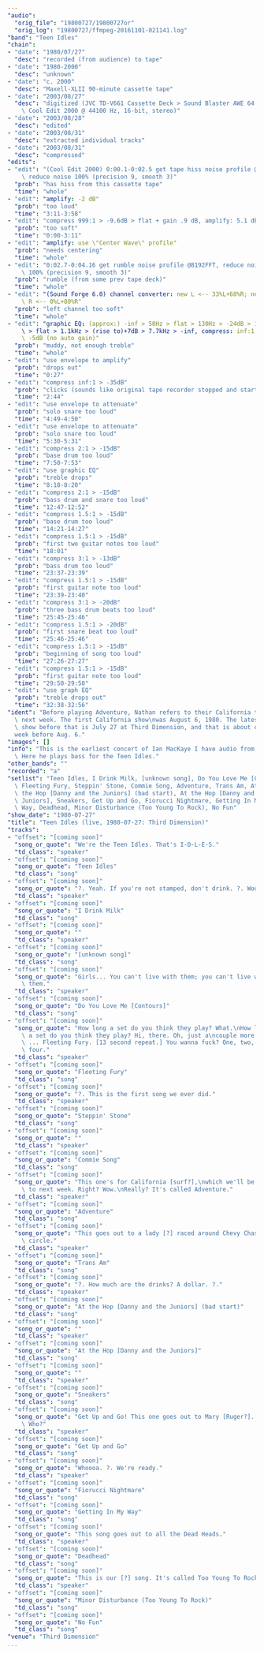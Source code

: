```yaml
---
"audio":
  "orig_file": "19800727/19800727or"
  "orig_log": "19800727/ffmpeg-20161101-021141.log"
"band": "Teen Idles"
"chain":
- "date": "1980/07/27"
  "desc": "recorded (from audience) to tape"
- "date": "1980-2000"
  "desc": "unknown"
- "date": "c. 2000"
  "desc": "Maxell-XLII 90-minute cassette tape"
- "date": "2003/08/27"
  "desc": "digitized (JVC TD-V661 Cassette Deck > Sound Blaster AWE 64 >\
    \ Cool Edit 2000 @ 44100 Hz, 16-bit, stereo)"
- "date": "2003/08/28"
  "desc": "edited"
- "date": "2003/08/31"
  "desc": "extracted individual tracks"
- "date": "2003/08/31"
  "desc": "compressed"
"edits":
- "edit": "(Cool Edit 2000) 0:00.1-0:02.5 get tape hiss noise profile @8192FFT,\
    \ reduce noise 100% (precision 9, smooth 3)"
  "prob": "has hiss from this cassette tape"
  "time": "whole"
- "edit": "amplify: -2 dB"
  "prob": "too loud"
  "time": "3:11-3:58"
- "edit": "compress 999:1 > -9.6dB > flat + gain .9 dB, amplify: 5.1 dB"
  "prob": "too soft"
  "time": "0:00-3:11"
- "edit": "amplify: use \"Center Wave\" profile"
  "prob": "needs centering"
  "time": "whole"
- "edit": "0:02.7-0:04.16 get rumble noise profile @8192FFT, reduce noise\
    \ 100% (precision 9, smooth 3)"
  "prob": "rumble (from some prev tape deck)"
  "time": "whole"
- "edit": "(Sound Forge 6.0) channel converter: new L <-- 33%L+68%R; new\
    \ R <-- 0%L+80%R"
  "prob": "left channel too soft"
  "time": "whole"
- "edit": "graphic EQ: (approx:) -inf > 50Hz > flat > 130Hz > -24dB > 160Hz\
    \ > flat > 1.1kHz > (rise to)+7dB > 7.7kHz > -inf, compress: inf:1 >\
    \ -5dB (no auto gain)"
  "prob": "muddy, not enough treble"
  "time": "whole"
- "edit": "use envelope to amplify"
  "prob": "drops out"
  "time": "0:27"
- "edit": "compress inf:1 > -35dB"
  "prob": "clicks (sounds like original tape recorder stopped and started)"
  "time": "2:44"
- "edit": "use envelope to attenuate"
  "prob": "solo snare too loud"
  "time": "4:49-4:50"
- "edit": "use envelope to attenuate"
  "prob": "solo snare too loud"
  "time": "5:30-5:31"
- "edit": "compress 2:1 > -15dB"
  "prob": "base drum too loud"
  "time": "7:50-7:53"
- "edit": "use graphic EQ"
  "prob": "treble drops"
  "time": "8:18-8:20"
- "edit": "compress 2:1 > -15dB"
  "prob": "bass drum and snare too loud"
  "time": "12:47-12:52"
- "edit": "compress 1.5:1 > -15dB"
  "prob": "base drum too loud"
  "time": "14:21-14:27"
- "edit": "compress 1.5:1 > -15dB"
  "prob": "first two guitar notes too loud"
  "time": "18:01"
- "edit": "compress 3:1 > -13dB"
  "prob": "bass drum too loud"
  "time": "23:37-23:39"
- "edit": "compress 1.5:1 > -15dB"
  "prob": "first guitar note too loud"
  "time": "23:39-23:40"
- "edit": "compress 3:1 > -20dB"
  "prob": "three bass drum beats too loud"
  "time": "25:45-25:46"
- "edit": "compress 1.5:1 > -20dB"
  "prob": "first snare beat too loud"
  "time": "25:46-25:46"
- "edit": "compress 1.5:1 > -15dB"
  "prob": "beginning of song too loud"
  "time": "27:26-27:27"
- "edit": "compress 1.5:1 > -15dB"
  "prob": "first guitar note too loud"
  "time": "29:50-29:50"
- "edit": "use graph EQ"
  "prob": "treble drops out"
  "time": "32:38-32:56"
"ident": "Before playing Adventure, Nathan refers to their California trip\
  \ next week. The first California show\nwas August 6, 1980. The latest\
  \ show before that is July 27 at Third Dimension, and that is about one\n\
  week before Aug. 6."
"images": []
"info": "This is the earliest concert of Ian MacKaye I have audio from.\
  \ Here he plays bass for the Teen Idles."
"other_bands": ""
"recorded": "a"
"setlist": "Teen Idles, I Drink Milk, [unknown song], Do You Love Me [Contours],\
  \ Fleeting Fury, Steppin' Stone, Commie Song, Adventure, Trans Am, At\
  \ the Hop [Danny and the Juniors] (bad start), At the Hop [Danny and the\
  \ Juniors], Sneakers, Get Up and Go, Fiorucci Nightmare, Getting In My\
  \ Way, Deadhead, Minor Disturbance (Too Young To Rock), No Fun"
"show_date": "1980-07-27"
"title": "Teen Idles (live, 1980-07-27: Third Dimension)"
"tracks":
- "offset": "[coming soon]"
  "song_or_quote": "We're the Teen Idles. That's I-D-L-E-S."
  "td_class": "speaker"
- "offset": "[coming soon]"
  "song_or_quote": "Teen Idles"
  "td_class": "song"
- "offset": "[coming soon]"
  "song_or_quote": "?. Yeah. If you're not stamped, don't drink. ?. Wooooh."
  "td_class": "speaker"
- "offset": "[coming soon]"
  "song_or_quote": "I Drink Milk"
  "td_class": "song"
- "offset": "[coming soon]"
  "song_or_quote": ""
  "td_class": "speaker"
- "offset": "[coming soon]"
  "song_or_quote": "[unknown song]"
  "td_class": "song"
- "offset": "[coming soon]"
  "song_or_quote": "Girls... You can't live with them; you can't live without\
    \ them."
  "td_class": "speaker"
- "offset": "[coming soon]"
  "song_or_quote": "Do You Love Me [Contours]"
  "td_class": "song"
- "offset": "[coming soon]"
  "song_or_quote": "How long a set do you think they play? What.\nHow long\
    \ a set do you think they play? Hi, there. Oh, just a\ncouple more minutes.\
    \ ... Fleeting Fury. [13 second repeat.] You wanna fuck? One, two, three,\
    \ four."
  "td_class": "speaker"
- "offset": "[coming soon]"
  "song_or_quote": "Fleeting Fury"
  "td_class": "song"
- "offset": "[coming soon]"
  "song_or_quote": "?. This is the first song we ever did."
  "td_class": "speaker"
- "offset": "[coming soon]"
  "song_or_quote": "Steppin' Stone"
  "td_class": "song"
- "offset": "[coming soon]"
  "song_or_quote": ""
  "td_class": "speaker"
- "offset": "[coming soon]"
  "song_or_quote": "Commie Song"
  "td_class": "song"
- "offset": "[coming soon]"
  "song_or_quote": "This one's for California [surf?],\nwhich we'll be going\
    \ to next week. Right? Wow.\nReally? It's called Adventure."
  "td_class": "speaker"
- "offset": "[coming soon]"
  "song_or_quote": "Adventure"
  "td_class": "song"
- "offset": "[coming soon]"
  "song_or_quote": "This goes out to a lady [?] raced around Chevy Chase\
    \ circle."
  "td_class": "speaker"
- "offset": "[coming soon]"
  "song_or_quote": "Trans Am"
  "td_class": "song"
- "offset": "[coming soon]"
  "song_or_quote": "?. How much are the drinks? A dollar. ?."
  "td_class": "speaker"
- "offset": "[coming soon]"
  "song_or_quote": "At the Hop [Danny and the Juniors] (bad start)"
  "td_class": "song"
- "offset": "[coming soon]"
  "song_or_quote": ""
  "td_class": "speaker"
- "offset": "[coming soon]"
  "song_or_quote": "At the Hop [Danny and the Juniors]"
  "td_class": "song"
- "offset": "[coming soon]"
  "song_or_quote": ""
  "td_class": "speaker"
- "offset": "[coming soon]"
  "song_or_quote": "Sneakers"
  "td_class": "song"
- "offset": "[coming soon]"
  "song_or_quote": "Get Up and Go! This one goes out to Mary [Ruger?]. Who?\
    \ Who?"
  "td_class": "speaker"
- "offset": "[coming soon]"
  "song_or_quote": "Get Up and Go"
  "td_class": "song"
- "offset": "[coming soon]"
  "song_or_quote": "Whoooa. ?. We're ready."
  "td_class": "speaker"
- "offset": "[coming soon]"
  "song_or_quote": "Fiorucci Nightmare"
  "td_class": "song"
- "offset": "[coming soon]"
  "song_or_quote": "Getting In My Way"
  "td_class": "song"
- "offset": "[coming soon]"
  "song_or_quote": "This song goes out to all the Dead Heads."
  "td_class": "speaker"
- "offset": "[coming soon]"
  "song_or_quote": "Deadhead"
  "td_class": "song"
- "offset": "[coming soon]"
  "song_or_quote": "This is our [?] song. It's called Too Young To Rock."
  "td_class": "speaker"
- "offset": "[coming soon]"
  "song_or_quote": "Minor Disturbance (Too Young To Rock)"
  "td_class": "song"
- "offset": "[coming soon]"
  "song_or_quote": "No Fun"
  "td_class": "song"
"venue": "Third Dimension"
...
```

